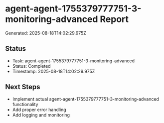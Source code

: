 # agent-agent-1755379777751-3-monitoring-advanced Report

Generated: 2025-08-18T14:02:29.975Z

## Status
- Task: agent-agent-1755379777751-3-monitoring-advanced
- Status: Completed
- Timestamp: 2025-08-18T14:02:29.975Z

## Next Steps
- Implement actual agent-agent-1755379777751-3-monitoring-advanced functionality
- Add proper error handling
- Add logging and monitoring
